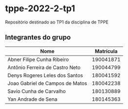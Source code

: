 # tppe-2022-2-tp1
Repositório destinado ao TP1 da disciplina de TPPE 

## Integrantes do grupo

| Nome | Matrícula |
| -- | -- |
| Abner Filipe Cunha Ribeiro | 190041871 |
| Antônio Ferreira de Castro Neto | 190044799 |
| Denys Rogeres Leles dos Santos | 180041592 |
| Joao Gabriel de Campos de Matos | 180042238 |
| Savio Cunha de Carvalho | 180130889 |
| Yan Andrade de Sena | 180145363 |